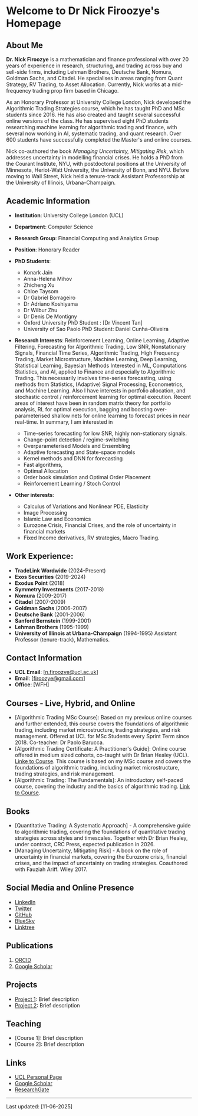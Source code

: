 
 # Welcome to Dr Nick Firoozye's Homepage

 ## About Me
**Dr. Nick Firoozye** is a mathematician and finance professional with over 20 years of experience in research, structuring, and trading across buy and sell-side firms, including  Lehman Brothers, Deutsche Bank, Nomura, Goldman Sachs, and Citadel.  He specialises in areas ranging from Quant Strategy, RV Trading, to Asset Allocation.  Currently, Nick works at a mid-frequency trading prop firm based in Chicago. 

As an Honorary Professor at University College London, Nick developed the Algorithmic Trading Strategies course, which he has taught PhD and MSc students since 2016.  He has also created and taught several successful online versions of the class. He has supervised eight PhD students researching machine learning for algorithmic trading and finance, with several now working in AI, systematic trading, and quant research. Over 600 students have successfully completed the Master's and online courses. 

Nick co-authored the book _Managing Uncertainty, Mitigating Risk_, which addresses uncertainty in modelling financial crises. He holds a PhD from the Courant Institute, NYU, with postdoctoral positions at the University of Minnesota, Heriot-Watt University, the University of Bonn, and NYU. Before moving to Wall Street, Nick held a tenure-track Assistant Professorship at the University of Illinois, Urbana-Champaign.

 ## Academic Information
 - **Institution**: University College London (UCL)
 - **Department**: Computer Science
 - **Research Group**: Financial Computing and Analytics Group
 - **Position**: Honorary Reader
 - **PhD Students**: 
    - Konark Jain
    - Anna-Helena Mihov
    - Zhicheng Xu
    - Chloe Taysom
    - Dr Gabriel Borrageiro
    - Dr Adriano Koshiyama
    - Dr Wilbur Zhu
    - Dr Denis De Montigny
    - Oxford University PhD Student : [Dr Vincent Tan]
    - University of Sao Paolo PhD Student: Daniel Cunha-Oliveira

 - **Research Interests**: Reinforcement Learning, Online Learning, Adaptive Filtering, Forecasting for Algorithmic Trading, Low SNR, Nonstationary Signals, Financial Time Series, Algorithmic Trading, High Frequency Trading, Market Microstructure, Machine Learning, Deep Learning, Statistical Learning, Bayesian Methods
Interested in ML, Computations Statistics, and AI, applied to Finance and especially to Algorithmic Trading. This necessarily involves time-series forecasting, using methods from Statistics, (Adaptive) Signal Processing, Econometrics, and Machine Learning. Also I have interests in portfolio allocation, and stochastic control / reinforcement learning for optimal execution. Recent areas of interest have been in random matrix theory for portfolio analysis, RL for optimal execution, bagging and boosting over-parameterised shallow nets for online learning to forecast prices in near real-time.
In summary, I am interested in 
    - Time-series forecasting for low SNR, highly non-stationary signals.
    - Change-point detection / regime-switching
    - Overparameterised Models and Ensembling
    - Adaptive forecasting and State-space models
    - Kernel methods and DNN for forecasting 
    - Fast algorithms, 
    - Optimal Allocation
    - Order book simulation and Optimal Order Placement
    - Reinforcement Learning / Stoch Control

 - **Other interests**: 
    - Calculus of Variations and Nonlinear PDE, Elasticity
    - Image Processing
    - Islamic Law and Economics
    - Eurozone Crisis, Financial Crises, and the role of uncertainty in financial markets
    - Fixed Income derivatives, RV strategies, Macro Trading.

## Work Experience:
  - **TradeLink Wordwide** (2024-Present)
  - **Exos Securities** (2019-2024)
  - **Exodus Point** (2018)
  - **Symmetry Investments** (2017-2018)
  - **Nomura** (2009-2017)
  - **Citadel** (2007-2009)
  - **Goldman Sachs** (2006-2007)
  - **Deutsche Bank** (2001-2006)
  - **Sanford Bernstein** (1999-2001)
  - **Lehman Brothers** (1995-1999)
  - **University of Illinois at Urbana-Champaign** (1994-1995) Assistant Professor (tenure-track), Mathematics. 

 ## Contact Information
 - **UCL Email**: [n.firoozye@ucl.ac.uk]
 - **Email**: [firoozye@gmail.com]
 - **Office**: [WFH] 

## Courses - Live, Hybrid, and Online
  - [Algorithmic Trading MSc Course]:  Based on my previous online courses and further extended, this course covers the foundations of algorithmic trading, including market microstructure, trading strategies, and risk management. Offered at UCL for MSc Students every Sprint Term since 2018. Co-teacher: Dr Paolo Barucca.
  - [Algorithmic Trading Certificate: A Practitioner's Guide]: Online course offered in medium sized cohorts, co-taught with Dr Brian Healey (UCL). [Linke to Course](https://wbstraining.com/course/algorithmic-trading-a-practitioners-guide/). This course is based on my MSc course and covers the foundations of algorithmic trading, including market microstructure, trading strategies, and risk management.
  - [Algorithmic Trading: The Fundamentals]: An introductory self-paced course, covering the industry and the basics of algorithmic trading. [Link to Course](https://wbstraining.com/course/algorithmic-trading-the-fundamentals/). 

## Books
  - [Quantitative Trading: A Systematic Approach] - A comprehensive guide to algorithmic trading, covering the foundations of quantitative trading strategies across styles and timescales. Together with Dr Brian Healey, under contract, CRC Press, expected publication in 2026.
  - [Managing Uncertainty, Mitigating Risk] - A book on the role of uncertainty in financial markets, covering the Eurozone crisis, financial crises, and the impact of uncertainty on trading strategies.  Coauthored with Fauziah Ariff. Wiley 2017.

 ## Social Media and Online Presence
 - [LinkedIn](https://www.linkedin.com/in/firoozye)
 - [Twitter](https://twitter.com/firoozye)
 - [GitHub](https://github.com/firoozye)
 - [BlueSky](https://bluesky.social/@firoozye)
 - [Linktree](https://linktr.ee/firoozye)
 

 ## Publications
 1. [ORCID](https://orcid.org/0000-0002-6460-0406)
 2. [Google Scholar](https://scholar.google.com/citations?view_op=list_works&hl=en&hl=en&user=N3DhLMUAAAAJ)

 ## Projects
 - [Project 1](link-to-project): Brief description
 - [Project 2](link-to-project): Brief description

 ## Teaching
 - [Course 1]: Brief description
 - [Course 2]: Brief description

 ## Links
 - [UCL Personal Page](link-to-ucl-page)
 - [Google Scholar](link-to-google-scholar)
 - [ResearchGate](link-to-researchgate)

 ---
 Last updated: [11-06-2025]

